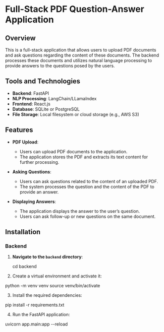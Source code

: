 # Full-Stack PDF Question-Answer Application

## Overview

This is a full-stack application that allows users to upload PDF documents and ask questions regarding the content of these documents. The backend processes these documents and utilizes natural language processing to provide answers to the questions posed by the users.

## Tools and Technologies

- **Backend**: FastAPI
- **NLP Processing**: LangChain/LLamaIndex
- **Frontend**: React.js
- **Database**: SQLite or PostgreSQL
- **File Storage**: Local filesystem or cloud storage (e.g., AWS S3)

## Features

- **PDF Upload**:
  - Users can upload PDF documents to the application.
  - The application stores the PDF and extracts its text content for further processing.
  
- **Asking Questions**:
  - Users can ask questions related to the content of an uploaded PDF.
  - The system processes the question and the content of the PDF to provide an answer.

- **Displaying Answers**:
  - The application displays the answer to the user’s question.
  - Users can ask follow-up or new questions on the same document.

## Installation

### Backend

1. **Navigate to the `backend` directory**:
   
   cd backend
3. Create a virtual environment and activate it:

python -m venv venv
source venv/bin/activate 

3. Install the required dependencies:

pip install -r requirements.txt

4. Run the FastAPI application:

uvicorn app.main:app --reload
